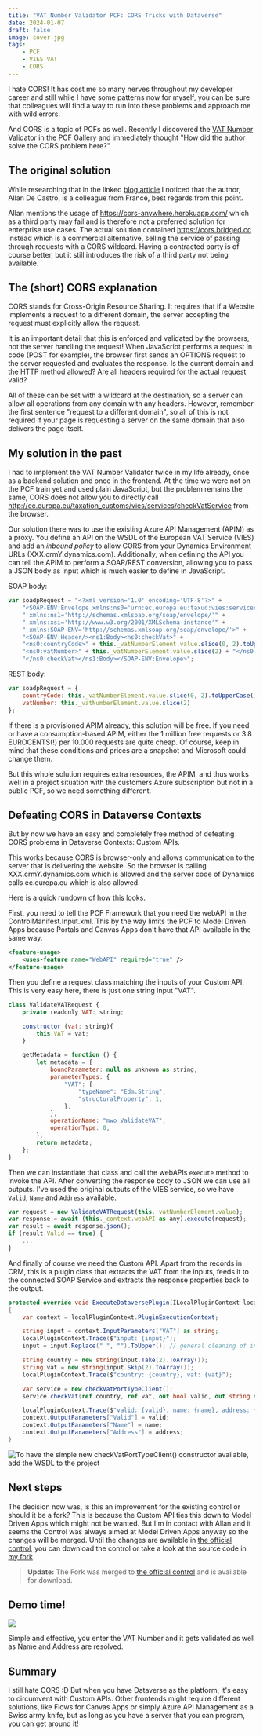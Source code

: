 ```yaml
---
title: "VAT Number Validator PCF: CORS Tricks with Dataverse"
date: 2024-01-07
draft: false
image: cover.jpg
tags: 
    - PCF
    - VIES VAT
    - CORS
---
```


I hate CORS! It has cost me so many nerves throughout my developer career and still while I have some patterns now for myself, you can be sure that colleagues will find a way to run into these problems and approach me with wild errors.

And CORS is a topic of PCFs as well. Recently I discovered the [VAT Number Validator](https://pcf.gallery/vat-number-validator/) in the PCF Gallery and immediately thought "How did the author solve the CORS problem here?"

## The original solution
While researching that in the linked [blog article](https://www.blog.allandecastro.com/deep-dive-into-power-apps-component-framework-part-4-walkthrough-to-create-your-first-pcf-based-on-a-field/) I noticed that the author, Allan De Castro, is a colleague from France, best regards from this point.

Allan mentions the usage of https://cors-anywhere.herokuapp.com/ which as a third party may fail and is therefore not a preferred solution for enterprise use cases. The actual solution contained https://cors.bridged.cc instead which is a commercial alternative, selling the service of passing through requests with a CORS wildcard. Having a contracted party is of course better, but it still introduces the risk of a third party not being available.

## The (short) CORS explanation
CORS stands for Cross-Origin Resource Sharing. It requires that if a Website implements a request to a different domain, the server accepting the request must explicitly allow the request.

It is an important detail that this is enforced and validated by the browsers, not the server handling the request! When JavaScript performs a request in code (POST for example), the browser first sends an OPTIONS request to the server requested and evaluates the response. Is the current domain and the HTTP method allowed? Are all headers required for the actual request valid? 

All of these can be set with a wildcard at the destination, so a server can allow all operations from any domain with any headers. However, remember the first sentence "request to a different domain", so all of this is not required if your page is requesting a server on the same domain that also delivers the page itself.

## My solution in the past
I had to implement the VAT Number Validator twice in my life already, once as a backend solution and once in the frontend. At the time we were not on the PCF train yet and used plain JavaScript, but the problem remains the same, CORS does not allow you to directly call http://ec.europa.eu/taxation_customs/vies/services/checkVatService from the browser. 

Our solution there was to use the existing Azure API Management (APIM) as a proxy. You define an API on the WSDL of the European VAT Service (VIES) and add an _inbound policy_ to allow CORS from your Dynamics Environment URLs (XXX.crmY.dynamics.com). Additionally, when defining the API you can tell the APIM to perform a SOAP/REST conversion, allowing you to pass a JSON body as input which is much easier to define in JavaScript. 

SOAP body:
``` js
var soadpRequest = "<?xml version='1.0' encoding='UTF-8'?>" +
    "<SOAP-ENV:Envelope xmlns:ns0='urn:ec.europa.eu:taxud:vies:services:checkVat:types'" +
    " xmlns:ns1='http://schemas.xmlsoap.org/soap/envelope/'" +
    " xmlns:xsi='http://www.w3.org/2001/XMLSchema-instance'" +
    " xmlns:SOAP-ENV='http://schemas.xmlsoap.org/soap/envelope/'>" +
    "<SOAP-ENV:Header/><ns1:Body><ns0:checkVat>" +
    "<ns0:countryCode>" + this._vatNumberElement.value.slice(0, 2).toUpperCase() + "</ns0:countryCode>" +
    "<ns0:vatNumber>" + this._vatNumberElement.value.slice(2) + "</ns0:vatNumber>" +
    "</ns0:checkVat></ns1:Body></SOAP-ENV:Envelope>";
```

REST body:
``` js
var soadpRequest = {
    countryCode: this._vatNumberElement.value.slice(0, 2).toUpperCase()
    vatNumber: this._vatNumberElement.value.slice(2)
};
```

If there is a provisioned APIM already, this solution will be free. If you need or have a consumption-based APIM, either the 1 million free requests or 3.8 EUROCENTS(!) per 10.000 requests are quite cheap. Of course, keep in mind that these conditions and prices are a snapshot and Microsoft could change them. 

But this whole solution requires extra resources, the APIM, and thus works well in a project situation with the customers Azure subscription but not in a public PCF, so we need something different.

## Defeating CORS in Dataverse Contexts
But by now we have an easy and completely free method of defeating CORS problems in Dataverse Contexts: Custom APIs. 

This works because CORS is browser-only and allows communication to the server that is delivering the website. So the browser is calling XXX.crmY.dynamics.com which is allowed and the server code of Dynamics calls ec.europa.eu which is also allowed. 

Here is a quick rundown of how this looks.

First, you need to tell the PCF Framework that you need the webAPI in the ControlManifest.Input.xml. This by the way limits the PCF to Model Driven Apps because Portals and Canvas Apps don't have that API available in the same way. 

``` xml
<feature-usage>
    <uses-feature name="WebAPI" required="true" />
</feature-usage>
```

Then you define a request class matching the inputs of your Custom API. This is very easy here, there is just one string input "VAT".

``` js
class ValidateVATRequest {
    private readonly VAT: string;

    constructor (vat: string){
        this.VAT = vat;
    }

    getMetadata = function () {
        let metadata = {
            boundParameter: null as unknown as string,
            parameterTypes: {
                "VAT": {
                    "typeName": "Edm.String",
                    "structuralProperty": 1,
                },
            },
            operationName: "mwo_ValidateVAT",
            operationType: 0,
        };
        return metadata;
    };
}
```

Then we can instantiate that class and call the webAPIs `execute` method to invoke the API. After converting the response body to JSON we can use all outputs. I've used the original outputs of the VIES service, so we have `Valid`, `Name` and `Address` available.

``` js
var request = new ValidateVATRequest(this._vatNumberElement.value);
var response = await (this._context.webAPI as any).execute(request);
var result = await response.json();
if (result.Valid == true) {
    ...
}
```

And finally of course we need the Custom API. Apart from the records in CRM, this is a plugin class that extracts the VAT from the inputs, feeds it to the connected SOAP Service and extracts the response properties back to the output. 

``` c#
protected override void ExecuteDataversePlugin(ILocalPluginContext localPluginContext)
{
    var context = localPluginContext.PluginExecutionContext;

    string input = context.InputParameters["VAT"] as string;
    localPluginContext.Trace($"input: {input}");
    input = input.Replace(" ", "").ToUpper(); // general cleaning of input

    string country = new string(input.Take(2).ToArray());
    string vat = new string(input.Skip(2).ToArray());
    localPluginContext.Trace($"country: {country}, vat: {vat}");

    var service = new checkVatPortTypeClient();
    service.checkVat(ref country, ref vat, out bool valid, out string name, out string address);

    localPluginContext.Trace($"valid: {valid}, name: {name}, address: {address}");
    context.OutputParameters["Valid"] = valid;
    context.OutputParameters["Name"] = name;
    context.OutputParameters["Address"] = address;
}
```
![To have the simple new checkVatPortTypeClient() constructor available, add the WSDL to the project](ConnectedService.jpg)

## Next steps
The decision now was, is this an improvement for the existing control or should it be a fork? This is because the Custom API ties this down to Model Driven Apps which might not be wanted. But I'm in contact with Allan and it seems the Control was always aimed at Model Driven Apps anyway so the changes will be merged. Until the changes are available in [the official control](https://pcf.gallery/vat-number-validator/), you can download the control or take a look at the source code in [my fork](https://github.com/Kunter-Bunt/VATNumberValidator).

> **Update:** The Fork was merged to [the official control](https://pcf.gallery/vat-number-validator/) and is available for download.

## Demo time!
![](Demo.gif)

Simple and effective, you enter the VAT Number and it gets validated as well as Name and Address are resolved.

## Summary
I still hate CORS :D But when you have Dataverse as the platform, it's easy to circumvent with Custom APIs. Other frontends might require different solutions, like Flows for Canvas Apps or simply Azure API Management as a Swiss army knife, but as long as you have a server that you can program, you can get around it!